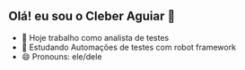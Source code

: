 ## Olá! eu sou o Cleber Aguiar 👋

- 🔭 Hoje trabalho como analista de testes
- 🌱 Estudando Automações de testes com robot framework
- 😄 Pronouns: ele/dele

